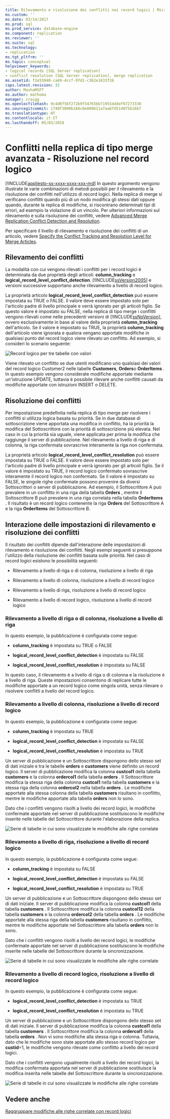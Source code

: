 ```yaml
---
title: Rilevamento e risoluzione dei conflitti nei record logici | Microsoft Docs
ms.custom: ''
ms.date: 03/14/2017
ms.prod: sql
ms.prod_service: database-engine
ms.component: replication
ms.reviewer: ''
ms.suite: sql
ms.technology:
- replication
ms.tgt_pltfrm: ''
ms.topic: conceptual
helpviewer_keywords:
- logical records [SQL Server replication]
- conflict resolution [SQL Server replication], merge replication
ms.assetid: f2e55040-ca69-4ccf-97d1-c362e1633f26
caps.latest.revision: 32
author: MashaMSFT
ms.author: mathoma
manager: craigg
ms.openlocfilehash: 9c4d0f56f272b9f34765bb719554d4ef97273330
ms.sourcegitcommit: 1740f3090b168c0e809611a7aa6fd514075616bf
ms.translationtype: HT
ms.contentlocale: it-IT
ms.lasthandoff: 05/03/2018
---
```

# <a name="advanced-merge-replication-conflict---resolving-in-logical-record"></a>Conflitti nella replica di tipo merge avanzata - Risoluzione nel record logico
[!INCLUDE[appliesto-ss-xxxx-xxxx-xxx-md](../../../includes/appliesto-ss-xxxx-xxxx-xxx-md.md)]
  In questo argomento vengono illustrate le varie combinazioni di metodi possibili per il rilevamento e la risoluzione dei conflitti nell'utilizzo di record logici. Nella replica di merge si verificano conflitti quando più di un nodo modifica gli stessi dati oppure quando, durante la replica di modifiche, si riscontrano determinati tipi di errori, ad esempio la violazione di un vincolo. Per ulteriori informazioni sul rilevamento e sulla risoluzione dei conflitti, vedere [Advanced Merge Replication Conflict Detection and Resolution](../../../relational-databases/replication/merge/advanced-merge-replication-conflict-detection-and-resolution.md).  
  
 Per specificare il livello di rilevamento e risoluzione dei conflitti di un articolo, vedere [Specify the Conflict Tracking and Resolution Level for Merge Articles](../../../relational-databases/replication/publish/specify-the-conflict-tracking-and-resolution-level-for-merge-articles.md).  
  
## <a name="conflict-detection"></a>Rilevamento dei conflitti  
 La modalità con cui vengono rilevati i conflitti per i record logici è determinata da due proprietà degli articoli: **column_tracking** e **logical_record_level_conflict_detection**. [!INCLUDE[ssVersion2005](../../../includes/ssversion2005-md.md)] e versioni successive supportano anche rilevamento a livello di record logico.  
  
 La proprietà articolo **logical_record_level_conflict_detection** può essere impostata su TRUE o FALSE. Il valore deve essere impostato solo per l'articolo padre di livello principale e verrà ignorato per gli articoli figlio. Se questo valore è impostato su FALSE, nella replica di tipo merge i conflitti vengono rilevati come nelle precedenti versioni di [!INCLUDE[ssNoVersion](../../../includes/ssnoversion-md.md)], ovvero esclusivamente in base al valore della proprietà **column_tracking** dell'articolo. Se il valore è impostato su TRUE, la proprietà **column_tracking** dell'articolo viene ignorata e qualora vengano apportate modifiche in qualsiasi punto del record logico viene rilevato un conflitto. Ad esempio, si consideri lo scenario seguente:  
  
 ![Record logico per tre tabelle con valori](../../../relational-databases/replication/merge/media/logical-records-05.gif "Record logico per tre tabelle con valori")  
  
 Viene rilevato un conflitto se due utenti modificano uno qualsiasi dei valori del record logico Customer2 nelle tabelle **Customers**, **Orders**o **OrderItems** . In questo esempio vengono considerate modifiche apportate mediante un'istruzione UPDATE, tuttavia è possibile rilevare anche conflitti causati da modifiche apportate con istruzioni INSERT o DELETE.  
  
## <a name="conflict-resolution"></a>Risoluzione dei conflitti  
 Per impostazione predefinita nella replica di tipo merge per risolvere i conflitti si utilizza logica basata su priorità. Se in due database di sottoscrizione viene apportata una modifica in conflitto, ha la priorità la modifica del Sottoscrittore con la priorità di sottoscrizione più elevata. Nel caso in cui la priorità sia uguale, viene applicata per prima la modifica che raggiunge il server di pubblicazione. Nel rilevamento a livello di riga e di colonna, la riga confermata sovrascrive interamente la riga non confermata.  
  
 La proprietà articolo **logical_record_level_conflict_resolution** può essere impostata su TRUE o FALSE. Il valore deve essere impostato solo per l'articolo padre di livello principale e verrà ignorato per gli articoli figlio. Se il valore è impostato su TRUE, il record logico confermato sovrascrive interamente il record logico non confermato. Se il valore è impostato su FALSE, le singole righe confermate possono provenire da diversi Sottoscrittori o server di pubblicazione. Ad esempio, il Sottoscrittore A può prevalere in un conflitto in una riga della tabella **Orders** , mentre il Sottoscrittore B può prevalere in una riga correlata nella tabella **OrderItems** . Il risultato è un record logico contenente la riga **Orders** del Sottoscrittore A e la riga **OrderItems** del Sottoscrittore B.  
  
## <a name="interaction-of-conflict-resolution-and-detection-settings"></a>Interazione delle impostazioni di rilevamento e risoluzione dei conflitti  
 Il risultato dei conflitti dipende dall'interazione delle impostazioni di rilevamento e risoluzione dei conflitti. Negli esempi seguenti si presuppone l'utilizzo della risoluzione dei conflitti basata sulle priorità. Nel caso di record logici esistono le possibilità seguenti:  
  
-   Rilevamento a livello di riga o di colonna, risoluzione a livello di riga  
  
-   Rilevamento a livello di colonna, risoluzione a livello di record logico  
  
-   Rilevamento a livello di riga, risoluzione a livello di record logico  
  
-   Rilevamento a livello di record logico, risoluzione a livello di record logico  
  
### <a name="row-or-column-level-detection-row-level-resolution"></a>Rilevamento a livello di riga o di colonna, risoluzione a livello di riga  
 In questo esempio, la pubblicazione è configurata come segue:  
  
-   **column_tracking** è impostata su TRUE o FALSE  
  
-   **logical_record_level_conflict_detection** è impostata su FALSE  
  
-   **logical_record_level_conflict_resolution** è impostata su FALSE  
  
 In questo caso, il rilevamento è a livello di riga o di colonna e la risoluzione è a livello di riga. Queste impostazioni consentono di replicare tutte le modifiche apportate a un record logico come singola unità, senza rilevare o risolvere conflitti a livello del record logico.  
  
### <a name="column-level-detection-logical-record-resolution"></a>Rilevamento a livello di colonna, risoluzione a livello di record logico  
 In questo esempio, la pubblicazione è configurata come segue:  
  
-   **column_tracking** è impostata su TRUE  
  
-   **logical_record_level_conflict_detection** è impostata su FALSE  
  
-   **logical_record_level_conflict_resolution** è impostata su TRUE  
  
 Un server di pubblicazione e un Sottoscrittore dispongono dello stesso set di dati iniziale e tra le tabelle **orders** e **customers** viene definito un record logico. Il server di pubblicazione modifica la colonna **custcol1** della tabella **customers** e la colonna **ordercol1** della tabella **orders** . Il Sottoscrittore modifica la stessa riga della colonna **custcol1** nella tabella **customers** e la stessa riga della colonna **ordercol2** nella tabella **orders** . Le modifiche apportate alla stessa colonna della tabella **customers** risultano in conflitto, mentre le modifiche apportate alla tabella **orders** non lo sono.  
  
 Dato che i conflitti vengono risolti a livello dei record logici, le modifiche confermate apportate nel server di pubblicazione sostituiscono le modifiche inserite nelle tabelle del Sottoscrittore durante l'elaborazione della replica.  
  
 ![Serie di tabelle in cui sono visualizzate le modifiche alle righe correlate](../../../relational-databases/replication/merge/media/logical-records-06.gif "Serie di tabelle in cui sono visualizzate le modifiche alle righe correlate")  
  
### <a name="row-level-detection-logical-record-resolution"></a>Rilevamento a livello di riga, risoluzione a livello di record logico  
 In questo esempio, la pubblicazione è configurata come segue:  
  
-   **column_tracking** è impostata su FALSE  
  
-   **logical_record_level_conflict_detection** è impostata su FALSE  
  
-   **logical_record_level_conflict_resolution** è impostata su TRUE  
  
 Un server di pubblicazione e un Sottoscrittore dispongono dello stesso set di dati iniziale. Il server di pubblicazione modifica la colonna **custcol1** della tabella **customers** . Il Sottoscrittore modifica la colonna **custcol12** della tabella **customers** e la colonna **ordercol2** della tabella **orders** . Le modifiche apportate alla stessa riga della tabella **customers** risultano in conflitto, mentre le modifiche apportate nel Sottoscrittore alla tabella **orders** non lo sono.  
  
 Dato che i conflitti vengono risolti a livello dei record logici, le modifiche confermate apportate nel server di pubblicazione sostituiscono le modifiche inserite nelle tabelle del Sottoscrittore durante la sincronizzazione.  
  
 ![Serie di tabelle in cui sono visualizzate le modifiche alle righe correlate](../../../relational-databases/replication/merge/media/logical-records-07.gif "Serie di tabelle in cui sono visualizzate le modifiche alle righe correlate")  
  
### <a name="logical-record-detection-logical-record-resolution"></a>Rilevamento a livello di record logico, risoluzione a livello di record logico  
 In questo esempio, la pubblicazione è configurata come segue:  
  
-   **logical_record_level_conflict_detection** è impostata su TRUE  
  
-   **logical_record_level_conflict_resolution** è impostata su TRUE  
  
 Un server di pubblicazione e un Sottoscrittore dispongono dello stesso set di dati iniziale. Il server di pubblicazione modifica la colonna **custcol1** della tabella **customers** . Il Sottoscrittore modifica la colonna **ordercol1** della tabella **orders** . Non vi sono modifiche alla stessa riga o colonna. Tuttavia, dato che le modifiche sono state apportate allo stesso record logico per **custid**=1, le modifiche vengono rilevate come conflitto a livello dei record logici.  
  
 Dato che i conflitti vengono ugualmente risolti a livello dei record logici, la modifica confermata apportata nel server di pubblicazione sostituisce la modifica inserita nelle tabelle del Sottoscrittore durante la sincronizzazione.  
  
 ![Serie di tabelle in cui sono visualizzate le modifiche alle righe correlate](../../../relational-databases/replication/merge/media/logical-records-08.gif "Serie di tabelle in cui sono visualizzate le modifiche alle righe correlate")  
  
## <a name="see-also"></a>Vedere anche  
 [Raggruppare modifiche alle righe correlate con record logici](../../../relational-databases/replication/merge/group-changes-to-related-rows-with-logical-records.md)  
  
  
